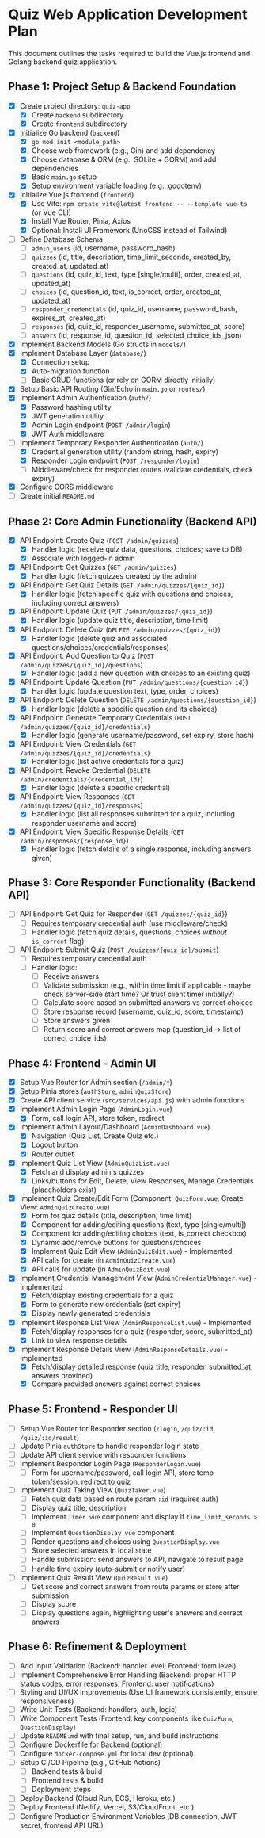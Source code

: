 # Quiz Web Application Development Plan

This document outlines the tasks required to build the Vue.js frontend and Golang backend quiz application.

## Phase 1: Project Setup & Backend Foundation

- [x] Create project directory: `quiz-app`
  - [x] Create `backend` subdirectory
  - [x] Create `frontend` subdirectory
- [x] Initialize Go backend (`backend`)
  - [x] `go mod init <module_path>`
  - [x] Choose web framework (e.g., Gin) and add dependency
  - [x] Choose database & ORM (e.g., SQLite + GORM) and add dependencies
  - [x] Basic `main.go` setup
  - [x] Setup environment variable loading (e.g., godotenv)
- [x] Initialize Vue.js frontend (`frontend`)
  - [x] Use Vite: `npm create vite@latest frontend -- --template vue-ts` (or Vue CLI)
  - [x] Install Vue Router, Pinia, Axios
  - [x] Optional: Install UI Framework (UnoCSS instead of Tailwind)
- [ ] Define Database Schema
  - [ ] `admin_users` (id, username, password_hash)
  - [ ] `quizzes` (id, title, description, time_limit_seconds, created_by, created_at, updated_at)
  - [ ] `questions` (id, quiz_id, text, type [single/multi], order, created_at, updated_at)
  - [ ] `choices` (id, question_id, text, is_correct, order, created_at, updated_at)
  - [ ] `responder_credentials` (id, quiz_id, username, password_hash, expires_at, created_at)
  - [ ] `responses` (id, quiz_id, responder_username, submitted_at, score)
  - [ ] `answers` (id, response_id, question_id, selected_choice_ids_json)
- [x] Implement Backend Models (Go structs in `models/`)
- [x] Implement Database Layer (`database/`)
  - [x] Connection setup
  - [x] Auto-migration function
  - [ ] Basic CRUD functions (or rely on GORM directly initially)
- [x] Setup Basic API Routing (Gin/Echo in `main.go` or `routes/`)
- [x] Implement Admin Authentication (`auth/`)
  - [x] Password hashing utility
  - [x] JWT generation utility
  - [x] Admin Login endpoint (`POST /admin/login`)
  - [x] JWT Auth middleware
- [ ] Implement Temporary Responder Authentication (`auth/`)
  - [x] Credential generation utility (random string, hash, expiry)
  - [x] Responder Login endpoint (`POST /responder/login`)
  - [ ] Middleware/check for responder routes (validate credentials, check expiry)
- [x] Configure CORS middleware
- [ ] Create initial `README.md`

## Phase 2: Core Admin Functionality (Backend API)

- [x] API Endpoint: Create Quiz (`POST /admin/quizzes`)
  - [x] Handler logic (receive quiz data, questions, choices; save to DB)
  - [x] Associate with logged-in admin
- [x] API Endpoint: Get Quizzes (`GET /admin/quizzes`)
  - [x] Handler logic (fetch quizzes created by the admin)
- [x] API Endpoint: Get Quiz Details (`GET /admin/quizzes/{quiz_id}`)
  - [x] Handler logic (fetch specific quiz with questions and choices, including correct answers)
- [x] API Endpoint: Update Quiz (`PUT /admin/quizzes/{quiz_id}`)
  - [x] Handler logic (update quiz title, description, time limit)
- [x] API Endpoint: Delete Quiz (`DELETE /admin/quizzes/{quiz_id}`)
  - [x] Handler logic (delete quiz and associated questions/choices/credentials/responses)
- [x] API Endpoint: Add Question to Quiz (`POST /admin/quizzes/{quiz_id}/questions`)
  - [x] Handler logic (add a new question with choices to an existing quiz)
- [x] API Endpoint: Update Question (`PUT /admin/questions/{question_id}`)
  - [x] Handler logic (update question text, type, order, choices)
- [x] API Endpoint: Delete Question (`DELETE /admin/questions/{question_id}`)
  - [x] Handler logic (delete a specific question and its choices)
- [x] API Endpoint: Generate Temporary Credentials (`POST /admin/quizzes/{quiz_id}/credentials`)
  - [x] Handler logic (generate username/password, set expiry, store hash)
- [x] API Endpoint: View Credentials (`GET /admin/quizzes/{quiz_id}/credentials`)
  - [x] Handler logic (list active credentials for a quiz)
- [x] API Endpoint: Revoke Credential (`DELETE /admin/credentials/{credential_id}`)
  - [x] Handler logic (delete a specific credential)
- [x] API Endpoint: View Responses (`GET /admin/quizzes/{quiz_id}/responses`)
  - [x] Handler logic (list all responses submitted for a quiz, including responder username and score)
- [x] API Endpoint: View Specific Response Details (`GET /admin/responses/{response_id}`)
  - [x] Handler logic (fetch details of a single response, including answers given)

## Phase 3: Core Responder Functionality (Backend API)

- [ ] API Endpoint: Get Quiz for Responder (`GET /quizzes/{quiz_id}`)
  - [ ] Requires temporary credential auth (use middleware/check)
  - [ ] Handler logic (fetch quiz details, questions, choices _without_ `is_correct` flag)
- [ ] API Endpoint: Submit Quiz (`POST /quizzes/{quiz_id}/submit`)
  - [ ] Requires temporary credential auth
  - [ ] Handler logic:
    - [ ] Receive answers
    - [ ] Validate submission (e.g., within time limit if applicable - maybe check server-side start time? Or trust client timer initially?)
    - [ ] Calculate score based on submitted answers vs correct choices
    - [ ] Store response record (username, quiz_id, score, timestamp)
    - [ ] Store answers given
    - [ ] Return score and correct answers map (question_id -> list of correct choice_ids)

## Phase 4: Frontend - Admin UI

- [x] Setup Vue Router for Admin section (`/admin/*`)
- [x] Setup Pinia stores (`authStore`, `adminQuizStore`)
- [x] Create API client service (`src/services/api.js`) with admin functions
- [x] Implement Admin Login Page (`AdminLogin.vue`)
  - [x] Form, call login API, store token, redirect
- [x] Implement Admin Layout/Dashboard (`AdminDashboard.vue`)
  - [x] Navigation (Quiz List, Create Quiz etc.)
  - [x] Logout button
  - [x] Router outlet
- [x] Implement Quiz List View (`AdminQuizList.vue`)
  - [x] Fetch and display admin's quizzes
  - [x] Links/buttons for Edit, Delete, View Responses, Manage Credentials (placeholders exist)
- [x] Implement Quiz Create/Edit Form (Component: `QuizForm.vue`, Create View: `AdminQuizCreate.vue`)
  - [x] Form for quiz details (title, description, time limit)
  - [x] Component for adding/editing questions (text, type [single/multi])
  - [x] Component for adding/editing choices (text, is_correct checkbox)
  - [x] Dynamic add/remove buttons for questions/choices
  - [x] Implement Quiz Edit View (`AdminQuizEdit.vue`) - Implemented
  - [x] API calls for create (in `AdminQuizCreate.vue`)
  - [x] API calls for update (in `AdminQuizEdit.vue`)
- [x] Implement Credential Management View (`AdminCredentialManager.vue`) - Implemented
  - [x] Fetch/display existing credentials for a quiz
  - [x] Form to generate new credentials (set expiry)
  - [x] Display newly generated credentials
- [x] Implement Response List View (`AdminResponseList.vue`) - Implemented
  - [x] Fetch/display responses for a quiz (responder, score, submitted_at)
  - [x] Link to view response details
- [x] Implement Response Details View (`AdminResponseDetails.vue`) - Implemented
  - [x] Fetch/display detailed response (quiz title, responder, submitted_at, answers provided)
  - [x] Compare provided answers against correct choices

## Phase 5: Frontend - Responder UI

- [ ] Setup Vue Router for Responder section (`/login`, `/quiz/:id`, `/quiz/:id/result`)
- [ ] Update Pinia `authStore` to handle responder login state
- [ ] Update API client service with responder functions
- [ ] Implement Responder Login Page (`ResponderLogin.vue`)
  - [ ] Form for username/password, call login API, store temp token/session, redirect to quiz
- [ ] Implement Quiz Taking View (`QuizTaker.vue`)
  - [ ] Fetch quiz data based on route param `:id` (requires auth)
  - [ ] Display quiz title, description
  - [ ] Implement `Timer.vue` component and display if `time_limit_seconds > 0`
  - [ ] Implement `QuestionDisplay.vue` component
  - [ ] Render questions and choices using `QuestionDisplay.vue`
  - [ ] Store selected answers in local state
  - [ ] Handle submission: send answers to API, navigate to result page
  - [ ] Handle time expiry (auto-submit or notify user)
- [ ] Implement Quiz Result View (`QuizResult.vue`)
  - [ ] Get score and correct answers from route params or store after submission
  - [ ] Display score
  - [ ] Display questions again, highlighting user's answers and correct answers

## Phase 6: Refinement & Deployment

- [ ] Add Input Validation (Backend: handler level; Frontend: form level)
- [ ] Implement Comprehensive Error Handling (Backend: proper HTTP status codes, error responses; Frontend: user notifications)
- [ ] Styling and UI/UX Improvements (Use UI framework consistently, ensure responsiveness)
- [ ] Write Unit Tests (Backend: handlers, auth, logic)
- [ ] Write Component Tests (Frontend: key components like `QuizForm`, `QuestionDisplay`)
- [ ] Update `README.md` with final setup, run, and build instructions
- [ ] Configure Dockerfile for Backend (optional)
- [ ] Configure `docker-compose.yml` for local dev (optional)
- [ ] Setup CI/CD Pipeline (e.g., GitHub Actions)
  - [ ] Backend tests & build
  - [ ] Frontend tests & build
  - [ ] Deployment steps
- [ ] Deploy Backend (Cloud Run, ECS, Heroku, etc.)
- [ ] Deploy Frontend (Netlify, Vercel, S3/CloudFront, etc.)
- [ ] Configure Production Environment Variables (DB connection, JWT secret, frontend API URL)
